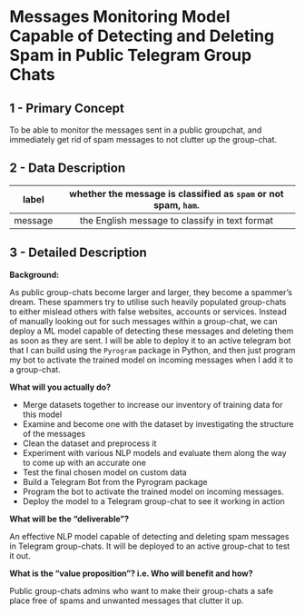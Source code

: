 # Messages Monitoring Model Capable of Detecting and Deleting Spam in Public Telegram Group Chats

## 1 - Primary Concept

To be able to monitor the messages sent in a public groupchat, and immediately get rid of spam messages to not clutter up the group-chat.

## 2 - Data Description

| label | whether the message is classified as `spam` or not spam, `ham`.  | 
| :---:   | :-: |
| message | the English message to classify in text format | 

## 3 - Detailed Description

**Background:**

As public group-chats become larger and larger, they become a spammer’s dream. These spammers try to utilise such heavily populated group-chats to either mislead others with false websites, accounts or services. Instead of manually looking out for such messages within a group-chat, we can deploy a ML model capable of detecting these messages and deleting them as soon as they are sent. I will be able to deploy it to an active telegram bot that I can build using the `Pyrogram` package in Python, and then just program my bot to activate the trained model on incoming messages when I add it to a group-chat.

**What will you actually do?**

- Merge datasets together to increase our inventory of training data for this model
- Examine and become one with the dataset by investigating the structure of the messages
- Clean the dataset and preprocess it
- Experiment with various NLP models and evaluate them along the way to come up with an accurate one
- Test the final chosen model on custom data
- Build a Telegram Bot from the Pyrogram package
- Program the bot to activate the trained model on incoming messages.
- Deploy the model to a Telegram group-chat to see it working in action

**What will be the “deliverable”?**

An effective NLP model capable of detecting and deleting spam messages in Telegram group-chats. It will be deployed to an active group-chat to test it out.

**What is the “value proposition”? i.e. Who will benefit and how?**

Public group-chats admins who want to make their group-chats a safe place free of spams and unwanted messages that clutter it up.
